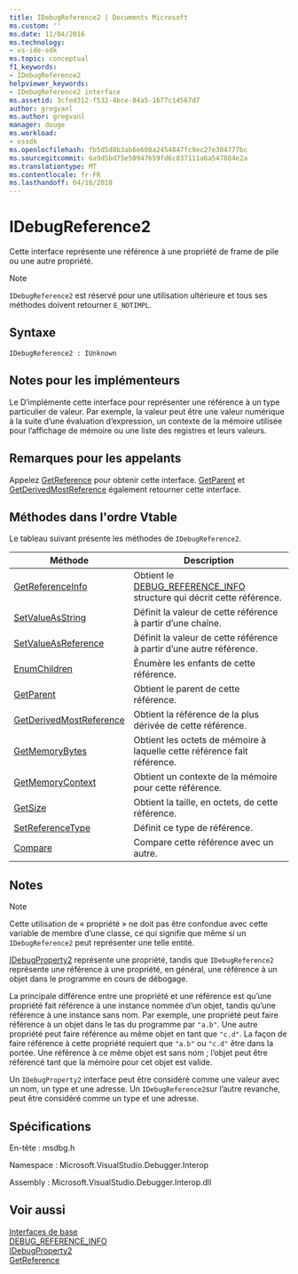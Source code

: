 ```yaml
---
title: IDebugReference2 | Documents Microsoft
ms.custom: ''
ms.date: 11/04/2016
ms.technology:
- vs-ide-sdk
ms.topic: conceptual
f1_keywords:
- IDebugReference2
helpviewer_keywords:
- IDebugReference2 interface
ms.assetid: 3cfed312-f532-4bce-84a5-1677c14567d7
author: gregvanl
ms.author: gregvanl
manager: douge
ms.workload:
- vssdk
ms.openlocfilehash: fb5d5d8b3ab6e608a2454847fc9ec27e384777bc
ms.sourcegitcommit: 6a9d5bd75e50947659fd6c837111a6a547884e2a
ms.translationtype: MT
ms.contentlocale: fr-FR
ms.lasthandoff: 04/16/2018
---
```

# <a name="idebugreference2"></a>IDebugReference2
Cette interface représente une référence à une propriété de frame de pile ou une autre propriété.  
  
> [!NOTE]
>  `IDebugReference2` est réservé pour une utilisation ultérieure et tous ses méthodes doivent retourner `E_NOTIMPL`.  
  
## <a name="syntax"></a>Syntaxe  
  
```  
IDebugReference2 : IUnknown  
```  
  
## <a name="notes-for-implementers"></a>Notes pour les implémenteurs  
 Le D’implémente cette interface pour représenter une référence à un type particulier de valeur. Par exemple, la valeur peut être une valeur numérique à la suite d’une évaluation d’expression, un contexte de la mémoire utilisée pour l’affichage de mémoire ou une liste des registres et leurs valeurs.  
  
## <a name="notes-for-callers"></a>Remarques pour les appelants  
 Appelez [GetReference](../../../extensibility/debugger/reference/idebugproperty2-getreference.md) pour obtenir cette interface. [GetParent](../../../extensibility/debugger/reference/idebugreference2-getparent.md) et [GetDerivedMostReference](../../../extensibility/debugger/reference/idebugreference2-getderivedmostreference.md) également retourner cette interface.  
  
## <a name="methods-in-vtable-order"></a>Méthodes dans l'ordre Vtable  
 Le tableau suivant présente les méthodes de `IDebugReference2`.  
  
|Méthode|Description|  
|------------|-----------------|  
|[GetReferenceInfo](../../../extensibility/debugger/reference/idebugreference2-getreferenceinfo.md)|Obtient le [DEBUG_REFERENCE_INFO](../../../extensibility/debugger/reference/debug-reference-info.md) structure qui décrit cette référence.|  
|[SetValueAsString](../../../extensibility/debugger/reference/idebugreference2-setvalueasstring.md)|Définit la valeur de cette référence à partir d’une chaîne.|  
|[SetValueAsReference](../../../extensibility/debugger/reference/idebugreference2-setvalueasreference.md)|Définit la valeur de cette référence à partir d’une autre référence.|  
|[EnumChildren](../../../extensibility/debugger/reference/idebugreference2-enumchildren.md)|Énumère les enfants de cette référence.|  
|[GetParent](../../../extensibility/debugger/reference/idebugreference2-getparent.md)|Obtient le parent de cette référence.|  
|[GetDerivedMostReference](../../../extensibility/debugger/reference/idebugreference2-getderivedmostreference.md)|Obtient la référence de la plus dérivée de cette référence.|  
|[GetMemoryBytes](../../../extensibility/debugger/reference/idebugreference2-getmemorybytes.md)|Obtient les octets de mémoire à laquelle cette référence fait référence.|  
|[GetMemoryContext](../../../extensibility/debugger/reference/idebugreference2-getmemorycontext.md)|Obtient un contexte de la mémoire pour cette référence.|  
|[GetSize](../../../extensibility/debugger/reference/idebugreference2-getsize.md)|Obtient la taille, en octets, de cette référence.|  
|[SetReferenceType](../../../extensibility/debugger/reference/idebugreference2-setreferencetype.md)|Définit ce type de référence.|  
|[Compare](../../../extensibility/debugger/reference/idebugreference2-compare.md)|Compare cette référence avec un autre.|  
  
## <a name="remarks"></a>Notes  
  
> [!NOTE]
>  Cette utilisation de « propriété » ne doit pas être confondue avec cette variable de membre d’une classe, ce qui signifie que même si un `IDebugReference2` peut représenter une telle entité.  
  
 [IDebugProperty2](../../../extensibility/debugger/reference/idebugproperty2.md) représente une propriété, tandis que `IDebugReference2` représente une référence à une propriété, en général, une référence à un objet dans le programme en cours de débogage.  
  
 La principale différence entre une propriété et une référence est qu’une propriété fait référence à une instance nommée d’un objet, tandis qu’une référence à une instance sans nom. Par exemple, une propriété peut faire référence à un objet dans le tas du programme par `"a.b"`. Une autre propriété peut faire référence au même objet en tant que `"c.d"`. La façon de faire référence à cette propriété requiert que `"a.b"` ou `"c.d"` être dans la portée. Une référence à ce même objet est sans nom ; l’objet peut être référencé tant que la mémoire pour cet objet est valide.  
  
 Un `IDebugProperty2` interface peut être considéré comme une valeur avec un nom, un type et une adresse. Un `IDebugReference2`sur l’autre revanche, peut être considéré comme un type et une adresse.  
  
## <a name="requirements"></a>Spécifications  
 En-tête : msdbg.h  
  
 Namespace : Microsoft.VisualStudio.Debugger.Interop  
  
 Assembly : Microsoft.VisualStudio.Debugger.Interop.dll  
  
## <a name="see-also"></a>Voir aussi  
 [Interfaces de base](../../../extensibility/debugger/reference/core-interfaces.md)   
 [DEBUG_REFERENCE_INFO](../../../extensibility/debugger/reference/debug-reference-info.md)   
 [IDebugProperty2](../../../extensibility/debugger/reference/idebugproperty2.md)   
 [GetReference](../../../extensibility/debugger/reference/idebugproperty2-getreference.md)